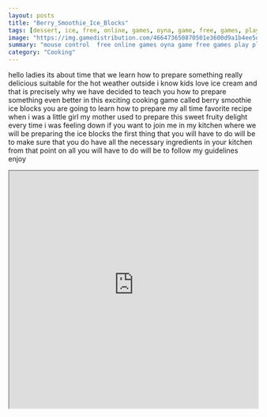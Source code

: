 ```yaml
---
layout: posts
title: "Berry_Smoothie_Ice_Blocks"
tags: [dessert, ice, free, online, games, oyna, game, free, games, play, play, games]
image: "https://img.gamedistribution.com/466473650870501e3600d9a1b4ee5d44.jpg"
summary: "mouse control  free online games oyna game free games play play games"
category: "Cooking"
---
```


hello ladies its about time that we learn how to prepare something really delicious suitable for the hot weather outside i know kids love ice cream and that is precisely why we have decided to teach you how to prepare something even better in this exciting cooking game called berry smoothie ice blocks you are going to learn how to prepare my all time favorite recipe when i was a little girl my mother used to prepare this sweet fruity delight every time i was feeling down if you want to join me in my kitchen where we will be preparing the ice blocks the first thing that you will have to do will be to make sure that you do have all the necessary ingredients in your kitchen from that point on all you will have to do will be to follow my guidelines enjoy

<iframe width="100%" height="480px;" src="https://flash.gamedistribution.com?game=466473650870501e3600d9a1b4ee5d44"></iframe>